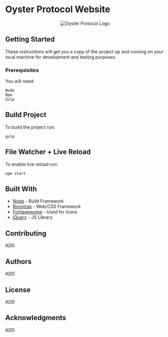 # Oyster Protocol Website
<p align="center">
<img src="https://oysterprotocol.com/assets/img/perl-large.png" alt="Oyster Protocol Logo" />
</p>

## Getting Started

These instructions will get you a copy of the project up and running on your local machine for development and testing purposes.

### Prerequisites

You will need:

```
Node
Npm
Gulp
```


## Build Project

To build the project run:

```shell
gulp
```

## File Watcher + Live Reload

To enable live reload run:

```shell
npm start
```

## Built With

* [Node](https://nodejs.org/en/) - Build Framework
* [Boostrap](https://getbootstrap.com) - Web/CSS Framework
* [Fontawesome](http://fontawesome.io/) - Used for Icons
* [jQuery](https://jquery.com/) - JS Library

## Contributing

ADD


## Authors

ADD

## License

ADD

## Acknowledgments

ADD

